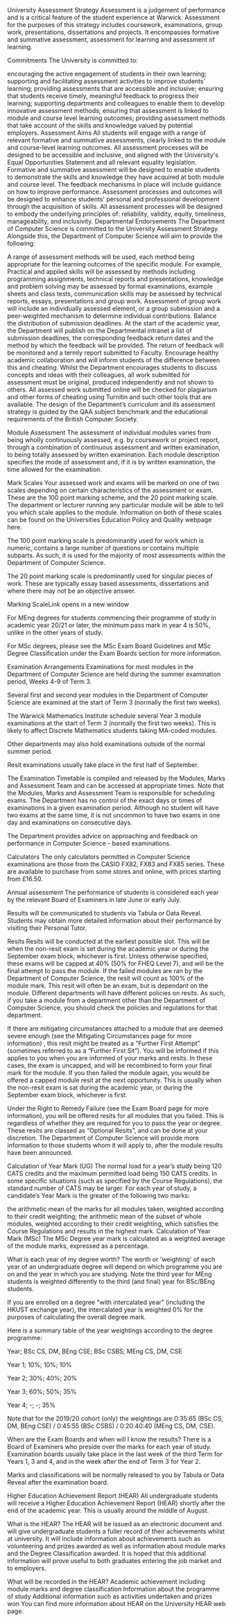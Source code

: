 University Assessment Strategy
Assessment is a judgement of performance and is a critical feature of the student experience at Warwick. Assessment for the purposes of this strategy includes coursework, examinations, group work, presentations, dissertations and projects. It encompasses formative and summative assessment, assessment for learning and assessment of learning.

Commitments
The University is committed to:

encouraging the active engagement of students in their own learning;
supporting and facilitating assessment activities to improve students' learning;
providing assessments that are accessible and inclusive;
ensuring that students receive timely, meaningful feedback to progress their learning;
supporting departments and colleagues to enable them to develop innovative assessment methods;
ensuring that assessment is linked to module and course level learning outcomes;
providing assessment methods that take account of the skills and knowledge valued by potential employers.
Assessment Aims
All students will engage with a range of relevant formative and summative assessments, clearly linked to the module and course-level learning outcomes.
All assessment processes will be designed to be accessible and inclusive, and aligned with the University's Equal Opportunities Statement and all relevant equality legislation.
Formative and summative assessment will be designed to enable students to demonstrate the skills and knowledge they have acquired at both module and course level.
The feedback mechanisms in place will include guidance on how to improve performance.
Assessment processes and outcomes will be designed to enhance students' personal and professional development through the acquisition of skills.
All assessment processes will be designed to embody the underlying principles of: reliability, validity, equity, timeliness, manageability, and inclusivity.
Departmental Endorsements
The Department of Computer Science is committed to the University Assessment Strategy. Alongside this, the Department of Computer Science will aim to provide the following:

A range of assessment methods will be used, each method being appropriate for the learning outcomes of the specific module. For example,
Practical and applied skills will be assessed by methods including programming assignments, technical reports and presentations,
knowledge and problem solving may be assessed by formal examinations, example sheets and class tests,
communication skills may be assessed by technical reports, essays, presentations and group work.
Assessment of group work will include an individually assessed element, or a group submission and a peer-weighted mechanism to determine individual contributions.
Balance the distribution of submission deadlines. At the start of the academic year, the Department will publish on the Departmental intranet a list of submission deadlines, the corresponding feedback return dates and the method by which the feedback will be provided. The return of feedback will be monitored and a termly report submitted to Faculty.
Encourage healthy academic collaboration and will inform students of the difference between this and cheating. Whilst the Department encourages students to discuss concepts and ideas with their colleagues, all work submitted for assessment must be original, produced independently and not shown to others.
All assessed work submitted online will be checked for plagiarism and other forms of cheating using Turnitin and such other tools that are available.
The design of the Department’s curriculum and its assessment strategy is guided by the QAA subject benchmark and the educational requirements of the British Computer Society.

Module Assessment
The assessment of individual modules varies from being wholly continuously assessed, e.g. by coursework or project report, through a combination of continuous assessment and written examination, to being totally assessed by written examination. Each module description specifies the mode of assessment and, if it is by written examination, the time allowed for the examination.

Mark Scales
Your assessed work and exams will be marked on one of two scales depending on certain characteristics of the assessment or exam. These are the 100 point marking scheme, and the 20 point marking scale. The department or lecturer running any particular module will be able to tell you which scale applies to the module. Information on both of these scales can be found on the Universities Education Policy and Quality webpage here.

The 100 point marking scale is predominantly used for work which is numeric, contains a large number of questions or contains multiple subparts. As such, it is used for the majority of most assessments within the Department of Computer Science.

The 20 point marking scale is predominantly used for singular pieces of work. These are typically essay based assessments, dissertations and where there may not be an objective answer.

Marking ScaleLink opens in a new window

For MEng degrees for students commencing their programme of study in academic year 20/21 or later, the minimum pass mark in year 4 is 50%, unlike in the other years of study.

For MSc degrees, please see the MSc Exam Board Guidelines and MSc Degree Classification under the Exam Boards section for more information.

Examination Arrangements
Examinations for most modules in the Department of Computer Science are held during the summer examination period, Weeks 4-9 of Term 3.

Several first and second year modules in the Department of Computer Science are examined at the start of Term 3 (normally the first two weeks).

The Warwick Mathematics Institute schedule several Year 3 module examinations at the start of Term 3 (normally the first two weeks). This is likely to affect Discrete Mathematics students taking MA-coded modules.

Other departments may also hold examinations outside of the normal summer period.

Resit examinations usually take place in the first half of September.

The Examination Timetable is compiled and released by the Modules, Marks and Assessment Team and can be accessed at appropriate times. Note that the Modules, Marks and Assessment Team is responsible for scheduling exams. The Department has no control of the exact days or times of examinations in a given examination period. Although no student will have two exams at the same time, it is not uncommon to have two exams in one day and examinations on consecutive days.

The Department provides advice on approaching and feedback on performance in Computer Science - based examinations.

Calculators
The only calculators permitted in Computer Science examinations are those from the CASIO FX82, FX83 and FX85 series. These are available to purchase from some stores and online, with prices starting from £16.50.

Annual assessment
The performance of students is considered each year by the relevant Board of Examiners in late June or early July.

Results will be communicated to students via Tabula or Data Reveal. Students may obtain more detailed information about their performance by visiting their Personal Tutor.

Resits
Resits will be conducted at the earliest possible slot. This will be when the non-resit exam is set during the academic year or during the September exam block, whichever is first. Unless otherwise specified, these exams will be capped at 40% (50% for FHEQ Level 7), and will be the final attempt to pass the module. If the failed modules are ran by the Department of Computer Science, the resit will count as 100% of the module mark. This resit will often be an exam, but is dependant on the module. Different departments will have different policies on resits. As such, if you take a module from a department other than the Department of Computer Science, you should check the policies and regulations for that department.

If there are mitigating circumstances attached to a module that are deemed severe enough (see the Mitigating Circumstances page for more information) , this resit might be treated as a “Further First Attempt” (sometimes referred to as a “Further First Sit”). You will be informed if this applies to you when you are informed of your marks and resits. In these cases, the exam is uncapped, and will be recombined to form your final mark for the module. If you then failed the module again, you would be offered a capped module resit at the next opportunity. This is usually when the non-resit exam is sat during the academic year, or during the September exam block, whichever is first.

Under the Right to Remedy Failure (see the Exam Board page for more information), you will be offered resits for all modules that you failed. This is regardless of whether they are required for you to pass the year or degree. These resits are classed as “Optional Resits”, and can be done at your discretion. The Department of Computer Science will provide more information to those students whom it will apply to, after the module results have been announced.

Calculation of Year Mark (UG)
The normal load for a year’s study being 120 CATS credits and the maximum permitted load being 150 CATS credits. In some specific situations (such as specified by the Course Regulations), the standard number of CATS may be larger. For each year of study, a candidate’s Year Mark is the greater of the following two marks:

the arithmetic mean of the marks for all modules taken, weighted according to their credit weighting;
the arithmetic mean of the subset of whole modules, weighted according to their credit weighting, which satisfies the Course Regulations and results in the highest mark.
Calculation of Year Mark (MSc)
The MSc Degree year mark is calculated as a weighted average of the module marks, expressed as a percentage.

What is each year of my degree worth?
The worth or 'weighting' of each year of an undergraduate degree will depend on which programme you are on and the year in which you are studying. Note the third year for MEng students is weighted differently to the third (and final) year for BSc/BEng students.

If you are enrolled on a degree "with intercalated year" (including the HKUST exchange year), the intercalated year is weighted 0% for the purposes of calculating the overall degree mark.

Here is a summary table of the year weightings according to the degree programme:

 

Year; BSc CS, DM, BEng CSE; BSc CSBS; MEng CS, DM, CSE

Year 1; 10%; 10%; 10%

Year 2; 30%; 40%; 20%

Year 3; 60%; 50%; 35%

Year 4; -; -; 35%

Note that for the 2019/20 cohort (only) the weightings are 0:35:65 (BSc CS, DM, BEng CSE) / 0:45:55 (BSc CSBS) / 0:20:40:40 (MEng CS, DM, CSE).

When are the Exam Boards and when will I know the results?
There is a Board of Examiners who preside over the marks for each year of study. Examination boards usually take place in the last week of the third Term for Years 1, 3 and 4, and in the week after the end of Term 3 for Year 2.

Marks and classifications will be normally released to you by Tabula or Data Reveal after the examination board.

Higher Education Achievement Report (HEAR)
All undergraduate students will receive a Higher Education Achievement Report (HEAR) shortly after the end of the academic year. This is usually around the middle of August.

What is the HEAR?
The HEAR will be issued as an electronic document and will give undergraduate students a fuller record of their achievements whilst at university. It will include information about achievements such as volunteering and prizes awarded as well as information about module marks and the Degree Classification awarded. It is hoped that this additional information will prove useful to both graduates entering the job market and to employers.

What will be recorded in the HEAR?
Academic achievement including module marks and degree classification
Information about the programme of study
Additional information such as activities undertaken and prizes won
You can find more information about HEAR on the University HEAR web page.
